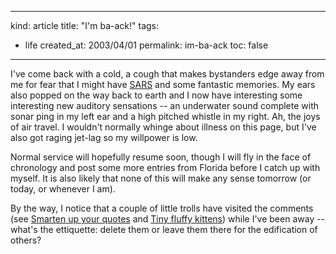 -----
kind: article
title: "I'm ba-ack!"
tags:
- life
created_at: 2003/04/01
permalink: im-ba-ack
toc: false
-----

<p>I've come back with a cold, a cough that makes bystanders edge away from me for fear that I might have <a href="http://www.timesonline.co.uk/article/0,,4161-631108,00.html">SARS</a> and some fantastic memories. My ears also popped on the way back to earth and I now have interesting some interesting new auditory sensations -- an underwater sound complete with sonar ping in my left ear and a high pitched whistle in my right. Ah, the joys of air travel. I wouldn't normally whinge about  illness on this page, but I've also got raging jet-lag so my willpower is low.</p>

<p>Normal service will hopefully resume soon, though I will fly in the face of chronology and post some more entries from Florida before I catch up with myself. It is also likely that none of this will make any sense tomorrow (or today, or whenever I am).</p>

<p>By the way, I notice that a couple of little trolls have visited the comments (see <a href="http://www.rousette.org.uk/blog/archives/smarten-up-your-quotes">Smarten up your quotes</a> and <a href="http://www.rousette.org.uk/blog/archives/tiny-fluffy-kittens">Tiny fluffy kittens</a>) while I've been away -- what's the ettiquette: delete them or leave them there for the edification of others?</p>


